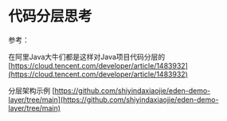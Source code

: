 # 代码分层思考

参考：

在阿里Java大牛们都是这样对Java项目代码分层的 [https://cloud.tencent.com/developer/article/1483932](https://cloud.tencent.com/developer/article/1483932)

分层架构示例 [https://github.com/shiyindaxiaojie/eden-demo-layer/tree/main](https://github.com/shiyindaxiaojie/eden-demo-layer/tree/main)
